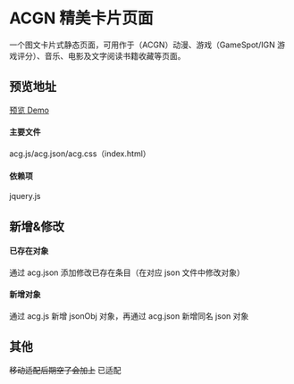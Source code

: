 # ACGN 精美卡片页面
一个图文卡片式静态页面，可用作于（ACGN）动漫、游戏（GameSpot/IGN 游戏评分）、音乐、电影及文字阅读书籍收藏等页面。
## 预览地址
[预览 Demo](https://app.2broear.com/acg/)
#### 主要文件
acg.js/acg.json/acg.css（index.html）
#### 依赖项
jquery.js

## 新增&修改
#### 已存在对象
通过 acg.json 添加修改已存在条目（在对应 json 文件中修改对象）
#### 新增对象
通过 acg.js 新增 jsonObj 对象，再通过 acg.json 新增同名 json 对象

## 其他
~~移动适配后期空了会加上~~ 已适配
